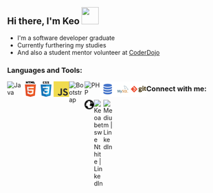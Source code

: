## Hi there, I'm Keo <img src="https://media.tenor.com/images/3b388fe03da271d2674faf85eb7c3fcd/tenor.gif" width=40 height=40 />  
- I'm a software developer graduate
- Currently furthering my studies
- And also a student mentor volunteer at <a href="https://coderdojo.com/">CoderDojo</a>

### Languages and Tools:

<img align="left" alt="Java" width="36px" src="https://cdn.iconscout.com/icon/free/png-256/java-23-225999.png" />
<img align="left" alt="HTML5" width="36px" src="https://raw.githubusercontent.com/github/explore/80688e429a7d4ef2fca1e82350fe8e3517d3494d/topics/html/html.png" />
<img align="left" alt="CSS3" width="36px" src="https://raw.githubusercontent.com/github/explore/80688e429a7d4ef2fca1e82350fe8e3517d3494d/topics/css/css.png" />
<img align="left" alt="JavaScript" width="36px" src="https://raw.githubusercontent.com/github/explore/80688e429a7d4ef2fca1e82350fe8e3517d3494d/topics/javascript/javascript.png" />
<img align="left" alt="Bootstrap" width="36px" src="https://cdn.iconscout.com/icon/free/png-64/bootstrap-226077.png" />
<img align="left" alt="PHP" width="36px" src="https://cdn.iconscout.com/icon/free/png-512/php-27-226042.png" />
<img align="left" alt="SQL" width="36px" src="https://raw.githubusercontent.com/github/explore/80688e429a7d4ef2fca1e82350fe8e3517d3494d/topics/sql/sql.png" />
<img align="left" alt="MySQL" width="36px" src="https://raw.githubusercontent.com/github/explore/80688e429a7d4ef2fca1e82350fe8e3517d3494d/topics/mysql/mysql.png" />
<img align="left" alt="Git" width="36px" src="https://raw.githubusercontent.com/github/explore/80688e429a7d4ef2fca1e82350fe8e3517d3494d/topics/git/git.png" />

### Connect with me:

[<img align="left" alt="Personal Website" width="22px" src="https://raw.githubusercontent.com/iconic/open-iconic/master/svg/globe.svg" />][website]
[<img align="left" alt="Keoabetswe Nthite | LinkedIn" width="22px" src="https://cdn.jsdelivr.net/npm/simple-icons@v3/icons/linkedin.svg" />][linkedin]
[<img align="left" alt="Medium | LinkedIn" width="22px" src="https://cdns.iconmonstr.com/wp-content/assets/preview/2018/240/iconmonstr-medium-1.png" />][medium]

[website]: https://www.keonthite.co.za/
[linkedin]: https://www.linkedin.com/in/keoabetswe-nthite-a4a6b3ab/
[medium]: https://medium.com/@keonthite

